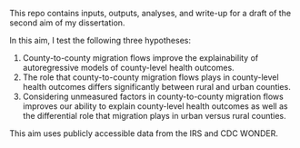 This repo contains inputs, outputs, analyses, and write-up for a draft of the second aim of my dissertation. 

In this aim, I test the following three hypotheses: 
1.	County-to-county migration flows improve the explainability of autoregressive models of county-level health outcomes. 
2.	The role that county-to-county migration flows plays in county-level health outcomes differs significantly between rural and urban counties.
3.	Considering unmeasured factors in county-to-county migration flows improves our ability to explain county-level health outcomes as well as the differential role that migration plays in urban versus rural counties.

This aim uses publicly accessible data from the IRS and CDC WONDER. 
